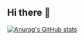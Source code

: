 ## Hi there 👋

[![Anurag's GitHub stats](https://github-readme-stats.vercel.app/api?username=zilla998)](https://github.com/anuraghazra/github-readme-stats)
